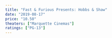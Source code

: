 ```yaml
---
title: "Fast & Furious Presents: Hobbs & Shaw"
date: "2019-08-17"
price: "10.50"
theaters: ["Marquette Cinemas"]
ratings: ["PG-13"]
---
```

